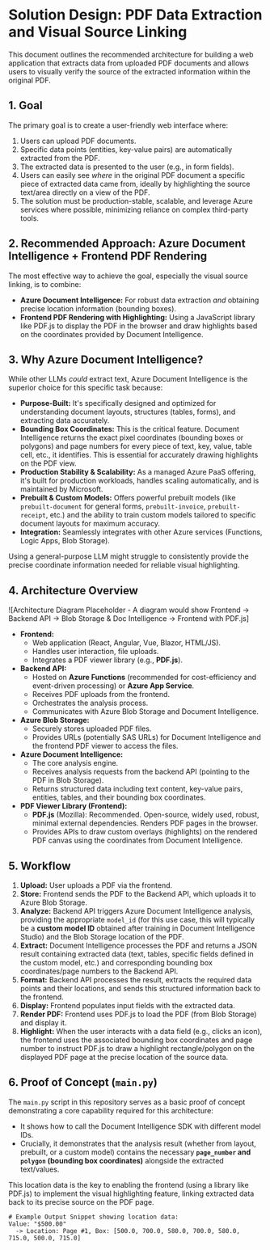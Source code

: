 # Solution Design: PDF Data Extraction and Visual Source Linking

This document outlines the recommended architecture for building a web application that extracts data from uploaded PDF documents and allows users to visually verify the source of the extracted information within the original PDF.

## 1. Goal

The primary goal is to create a user-friendly web interface where:

1.  Users can upload PDF documents.
2.  Specific data points (entities, key-value pairs) are automatically extracted from the PDF.
3.  The extracted data is presented to the user (e.g., in form fields).
4.  Users can easily see *where* in the original PDF document a specific piece of extracted data came from, ideally by highlighting the source text/area directly on a view of the PDF.
5.  The solution must be production-stable, scalable, and leverage Azure services where possible, minimizing reliance on complex third-party tools.

## 2. Recommended Approach: Azure Document Intelligence + Frontend PDF Rendering

The most effective way to achieve the goal, especially the visual source linking, is to combine:

*   **Azure Document Intelligence:** For robust data extraction *and* obtaining precise location information (bounding boxes).
*   **Frontend PDF Rendering with Highlighting:** Using a JavaScript library like PDF.js to display the PDF in the browser and draw highlights based on the coordinates provided by Document Intelligence.

## 3. Why Azure Document Intelligence?

While other LLMs *could* extract text, Azure Document Intelligence is the superior choice for this specific task because:

*   **Purpose-Built:** It's specifically designed and optimized for understanding document layouts, structures (tables, forms), and extracting data accurately.
*   **Bounding Box Coordinates:** This is the critical feature. Document Intelligence returns the exact pixel coordinates (bounding boxes or polygons) and page numbers for every piece of text, key, value, table cell, etc., it identifies. This is essential for accurately drawing highlights on the PDF view.
*   **Production Stability & Scalability:** As a managed Azure PaaS offering, it's built for production workloads, handles scaling automatically, and is maintained by Microsoft.
*   **Prebuilt & Custom Models:** Offers powerful prebuilt models (like `prebuilt-document` for general forms, `prebuilt-invoice`, `prebuilt-receipt`, etc.) and the ability to train custom models tailored to specific document layouts for maximum accuracy.
*   **Integration:** Seamlessly integrates with other Azure services (Functions, Logic Apps, Blob Storage).

Using a general-purpose LLM might struggle to consistently provide the precise coordinate information needed for reliable visual highlighting.

## 4. Architecture Overview

![Architecture Diagram Placeholder - A diagram would show Frontend -> Backend API -> Blob Storage & Doc Intelligence -> Frontend with PDF.js]

*   **Frontend:**
    *   Web application (React, Angular, Vue, Blazor, HTML/JS).
    *   Handles user interaction, file uploads.
    *   Integrates a PDF viewer library (e.g., **PDF.js**).
*   **Backend API:**
    *   Hosted on **Azure Functions** (recommended for cost-efficiency and event-driven processing) or **Azure App Service**.
    *   Receives PDF uploads from the frontend.
    *   Orchestrates the analysis process.
    *   Communicates with Azure Blob Storage and Document Intelligence.
*   **Azure Blob Storage:**
    *   Securely stores uploaded PDF files.
    *   Provides URLs (potentially SAS URLs) for Document Intelligence and the frontend PDF viewer to access the files.
*   **Azure Document Intelligence:**
    *   The core analysis engine.
    *   Receives analysis requests from the backend API (pointing to the PDF in Blob Storage).
    *   Returns structured data including text content, key-value pairs, entities, tables, and their bounding box coordinates.
*   **PDF Viewer Library (Frontend):**
    *   **PDF.js** (Mozilla): Recommended. Open-source, widely used, robust, minimal external dependencies. Renders PDF pages in the browser.
    *   Provides APIs to draw custom overlays (highlights) on the rendered PDF canvas using the coordinates from Document Intelligence.

## 5. Workflow

1.  **Upload:** User uploads a PDF via the frontend.
2.  **Store:** Frontend sends the PDF to the Backend API, which uploads it to Azure Blob Storage.
3.  **Analyze:** Backend API triggers Azure Document Intelligence analysis, providing the appropriate `model_id` (for this use case, this will typically be a **custom model ID** obtained after training in Document Intelligence Studio) and the Blob Storage location of the PDF.
4.  **Extract:** Document Intelligence processes the PDF and returns a JSON result containing extracted data (text, tables, specific fields defined in the custom model, etc.) and corresponding bounding box coordinates/page numbers to the Backend API.
5.  **Format:** Backend API processes the result, extracts the required data points and their locations, and sends this structured information back to the frontend.
6.  **Display:** Frontend populates input fields with the extracted data.
7.  **Render PDF:** Frontend uses PDF.js to load the PDF (from Blob Storage) and display it.
8.  **Highlight:** When the user interacts with a data field (e.g., clicks an icon), the frontend uses the associated bounding box coordinates and page number to instruct PDF.js to draw a highlight rectangle/polygon on the displayed PDF page at the precise location of the source data.

## 6. Proof of Concept (`main.py`)

The `main.py` script in this repository serves as a basic proof of concept demonstrating a core capability required for this architecture:

*   It shows how to call the Document Intelligence SDK with different model IDs.
*   Crucially, it demonstrates that the analysis result (whether from layout, prebuilt, or a custom model) contains the necessary **`page_number` and `polygon` (bounding box coordinates)** alongside the extracted text/values.

This location data is the key to enabling the frontend (using a library like PDF.js) to implement the visual highlighting feature, linking extracted data back to its precise source on the PDF page.

```
# Example Output Snippet showing location data:
Value: "$500.00"
  -> Location: Page #1, Box: [500.0, 700.0, 580.0, 700.0, 580.0, 715.0, 500.0, 715.0]
```
